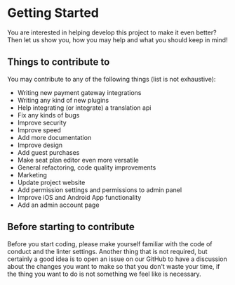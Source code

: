 # Getting Started
You are interested in helping develop this project to make it even better? Then let us show you, how you may help and what you should keep in mind!

## Things to contribute to
You may contribute to any of the following things (list is not exhaustive):
- Writing new payment gateway integrations
- Writing any kind of new plugins
- Help integrating (or integrate) a translation api
- Fix any kinds of bugs
- Improve security
- Improve speed
- Add more documentation
- Improve design
- Add guest purchases
- Make seat plan editor even more versatile
- General refactoring, code quality improvements
- Marketing
- Update project website
- Add permission settings and permissions to admin panel
- Improve iOS and Android App functionality
- Add an admin account page

## Before starting to contribute
Before you start coding, please make yourself familiar with the code of conduct and the linter settings. Another thing that is not required, but certainly a good idea is to open an issue on our GitHub to have a discussion about the changes you want to make so that you don't waste your time, if the thing you want to do is not something we feel like is necessary. 